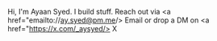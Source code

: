 Hi, I'm Ayaan Syed. I build stuff. 
Reach out via <a href="emailto://ay.syed@pm.me/> Email </a> or drop a DM on <a href="https://x.com/_aysyed/> X </a> 

